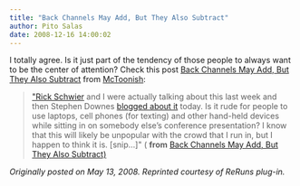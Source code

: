 ```yaml
---
title: "Back Channels May Add, But They Also Subtract"
author: Pito Salas
date: 2008-12-16 14:00:02
---
```



I totally agree. Is it just part of the tendency of those people to always
want to be the center of attention? Check this post [Back Channels May Add,
But They Also
Subtract](<http://feeds.feedburner.com/~r/mctoonish/OdMp/~3/289025511/>) from
[McToonish](<http://www.mctoonish.com/blog/?feed=rss2>):

> ["Rick Schwier](<http://omegageek.net/rickscafe/>) and I were actually
> talking about this last week and then Stephen Downes [blogged about
> it](<http://www.downes.ca/cgi-bin/page.cgi?post=44522>) today. Is it rude
> for people to use laptops, cell phones (for texting) and other hand-held
> devices while sitting in on somebody else’s conference presentation? I know
> that this will likely be unpopular with the crowd that I run in, but I
> happen to think it is. [snip…]" ( **from** [Back Channels May Add, But They
> Also
> Subtract)](<http://feeds.feedburner.com/~r/mctoonish/OdMp/~3/289025511/>)

_Originally posted on May 13, 2008. Reprinted courtesy of ReRuns plug-in._


